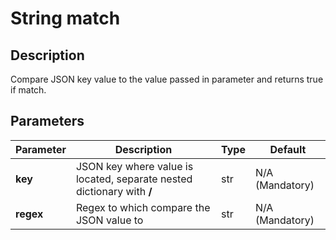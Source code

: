 # String match

## Description

Compare JSON key value to the value passed in parameter and returns true if match.

## Parameters

| Parameter | Description                                                            | Type | Default         |
| --------- | ---------------------------------------------------------------------- | ---- | --------------- |
| **key**   | JSON key where value is located, separate nested dictionary with **/** | str  | N/A (Mandatory) |
| **regex** | Regex to which compare the JSON value to                               | str  | N/A (Mandatory) |
